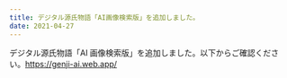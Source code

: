 ```yaml
---
title: デジタル源氏物語「AI画像検索版」を追加しました。
date: 2021-04-27
---
```


デジタル源氏物語「AI 画像検索版」を追加しました。以下からご確認ください。https://genji-ai.web.app/
